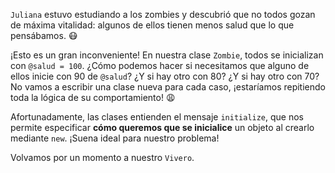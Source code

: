 `Juliana` estuvo estudiando a los zombies y descubrió que no todos gozan de máxima vitalidad: algunos de ellos tienen menos salud que lo que pensábamos. :mask:

¡Esto es un gran inconveniente! En nuestra clase `Zombie`, todos se inicializan con `@salud = 100`. ¿Cómo podemos hacer si necesitamos que alguno de ellos inicie con 90 de `@salud`? ¿Y si hay otro con 80? ¿Y si hay otro con 70? No vamos a escribir una clase nueva para cada caso, ¡estaríamos repitiendo toda la lógica de su comportamiento! :weary: 

Afortunadamente, las clases entienden el mensaje `initialize`, que nos permite especificar **cómo queremos que se inicialice** un objeto al crearlo mediante `new`. ¡Suena ideal para nuestro problema!

Volvamos por un momento a nuestro `Vivero`. 

